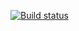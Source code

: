 [![Build status](https://ci.appveyor.com/api/projects/status/1agf0b77s7226lxh/branch/master?svg=true)](https://ci.appveyor.com/project/aleksol86/postmanecho/branch/master)